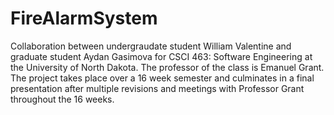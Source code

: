 # FireAlarmSystem

Collaboration between undergraudate student William Valentine and graduate student Aydan Gasimova for CSCI 463: Software Engineering at the University of North Dakota. The professor of the class is Emanuel Grant. The project takes place over a 16 week semester and culminates in a final presentation after multiple revisions and meetings with Professor Grant throughout the 16 weeks.

